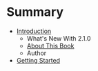 # Summary

* [Introduction](README.md)
   * What's New With 2.1.0
   * [About This Book](introduction/about_this_book.md)
   * Author
* [Getting Started](getting_started.md)

